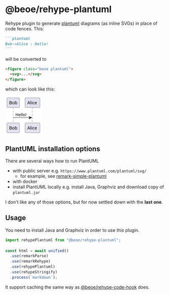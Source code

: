 # @beoe/rehype-plantuml

Rehype plugin to generate [plantuml](https://www.plantuml.com/) diagrams (as inline SVGs) in place of code fences. This:

````md
```plantuml
Bob->Alice : Hello!
```
````

will be converted to

```html
<figure class="beoe plantuml">
  <svg>...</svg>
</figure>
```

which can look like this:

<img width="115" height="121" src="./example.svg" alt="example of how generated graph looks">

## PlantUML installation options

There are several ways how to run PlantUML

- with public server e.g. `https://www.plantuml.com/plantuml/svg/`
  - for example, see [remark-simple-plantuml](https://github.com/akebifiky/remark-simple-plantuml)
- with docker
- install PlantUML locally e.g. install Java, Graphviz and download copy of `plantuml.jar`

I don't like any of those options, but for now settled down with the **last one**.

## Usage

You need to install Java and Graphviz in order to use this plugin.

```js
import rehypePlantuml from "@beoe/rehype-plantuml";

const html = await unified()
  .use(remarkParse)
  .use(remarkRehype)
  .use(rehypePlantuml)
  .use(rehypeStringify)
  .process(`markdown`);
```

It support caching the same way as [@beoe/rehype-code-hook](/packages/rehype-code-hook/) does.
